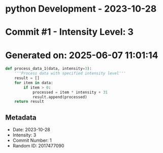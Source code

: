 ﻿# python Development - 2023-10-28
# Commit #1 - Intensity Level: 3
# Generated on: 2025-06-07 11:01:14
```python
def process_data_1(data, intensity=3):
    '''Process data with specified intensity level'''
    result = []
    for item in data:
        if item > 0:
            processed = item * intensity + 31
            result.append(processed)
    return result
```
## Metadata
- Date: 2023-10-28
- Intensity: 3
- Commit Number: 1
- Random ID: 2017477090
